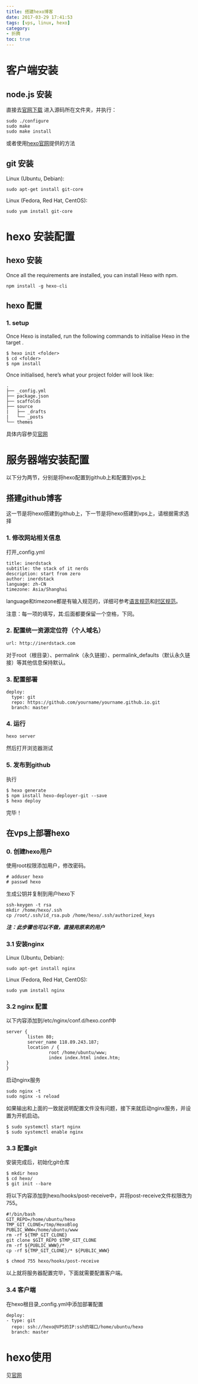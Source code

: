 ```yaml
---
title: 搭建hexo博客
date: 2017-03-29 17:41:53
tags: [vps, linux, hexo]
category: 
- 折腾
toc: true
---
```


# 客户端安装 #
## node.js 安装 ##
直接去[官网下载](https://nodejs.org/en/)
进入源码所在文件夹，并执行：
```
sudo ./configure
sudo make
sudo make install
```
或者使用[hexo官网](https://hexo.io/docs/)提供的方法
## git 安装 ##
Linux (Ubuntu, Debian):  

    sudo apt-get install git-core
Linux (Fedora, Red Hat, CentOS): 

    sudo yum install git-core
# hexo 安装配置 #
## hexo 安装 ##
Once all the requirements are installed, you can install Hexo with npm.

    npm install -g hexo-cli
## hexo 配置 ##
### 1. setup ###
Once Hexo is installed, run the following commands to initialise Hexo in the target <folder>.
```
$ hexo init <folder>
$ cd <folder>
$ npm install
```
Once initialised, here’s what your project folder will look like:
```
.
├── _config.yml
├── package.json
├── scaffolds
├── source
|   ├── _drafts
|   └── _posts
└── themes
```
具体内容参见[官网](http:\\hexo.io)
# 服务器端安装配置 #
以下分为两节，分别是将hexo配置到github上和配置到vps上
## 搭建github博客 ##
这一节是将hexo搭建到github上，下一节是将hexo搭建到vps上，请根据需求选择
### 1. 修改网站相关信息 ###
打开_config.yml
```
title: inerdstack
subtitle: the stack of it nerds
description: start from zero
author: inerdstack
language: zh-CN
timezone: Asia/Shanghai
```
language和timezone都是有输入规范的，详细可参考[语言规范](https://en.wikipedia.org/wiki/List_of_ISO_639-1_codes)和[时区规范](https://en.wikipedia.org/wiki/List_of_tz_database_time_zones)。

注意：每一项的填写，其:后面都要保留一个空格，下同。

### 2. 配置统一资源定位符（个人域名） ###

    url: http://inerdstack.com

对于root（根目录）、permalink（永久链接）、permalink_defaults（默认永久链接）等其他信息保持默认。
### 3. 配置部署 ###
```
deploy:
  type: git
  repo: https://github.com/yourname/yourname.github.io.git
  branch: master
```
### 4. 运行 ###
    hexo server
然后打开浏览器测试
### 5. 发布到github ###
执行  
```
$ hexo generate
$ npm install hexo-deployer-git --save
$ hexo deploy
```
完毕！
## 在vps上部署hexo ##
### 0. 创建hexo用户 ###
使用root权限添加用户，修改密码。
```
# adduser hexo
# passwd hexo
```
生成公钥并复制到用户hexo下

    ssh-keygen -t rsa
    mkdir /home/hexo/.ssh
    cp /root/.ssh/id_rsa.pub /home/hexo/.ssh/authorized_keys
    
***注：此步骤也可以不做，直接用原来的用户***
### 3.1 安装nginx ###
Linux (Ubuntu, Debian):  

    sudo apt-get install nginx
Linux (Fedora, Red Hat, CentOS): 

    sudo yum install nginx
### 3.2 nginx 配置 ###

以下内容添加到/etc/nginx/conf.d/hexo.conf中
```
server {
        listen 80;
        server_name 118.89.243.187;
        location / {
                root /home/ubuntu/www;
                index index.html index.htm;
}
}

```

启动nginx服务

    sudo nginx -t
    sudo nginx -s reload
如果输出和上面的一致就说明配置文件没有问题，接下来就启动nginx服务，并设置为开机启动。
```
$ sudo systemctl start nginx
$ sudo systemctl enable nginx  
```
### 3.3 配置git ###
安装完成后，初始化git仓库
```
$ mkdir hexo
$ cd hexo/
$ git init --bare
```
将以下内容添加到hexo/hooks/post-receive中，并将post-receive文件权限改为755。
```
#!/bin/bash
GIT_REPO=/home/ubuntu/hexo
TMP_GIT_CLONE=/tmp/HexoBlog
PUBLIC_WWW=/home/ubuntu/www
rm -rf ${TMP_GIT_CLONE}
git clone $GIT_REPO $TMP_GIT_CLONE
rm -rf ${PUBLIC_WWW}/*
cp -rf ${TMP_GIT_CLONE}/* ${PUBLIC_WWW}	
```

    $ chmod 755 hexo/hooks/post-receive

以上就将服务器配置完毕，下面就需要配置客户端。
### 3.4 客户端 ###
在hexo根目录_config.yml中添加部署配置  
```
deploy:
- type: git
  repo: ssh://hexo@VPS的IP:ssh的端口/home/ubuntu/hexo
  branch: master
```
# hexo使用 #
见[官网](https://hexo.io/zh-cn/docs/writing.html)